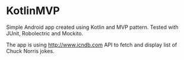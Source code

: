 # KotlinMVP
Simple Android app created using Kotlin and MVP pattern. Tested with JUnit, Robolectric and Mockito.

The app is using http://www.icndb.com API to fetch and display list of Chuck Norris jokes.
